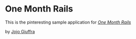 # One Month Rails

This is the pinteresting sample application for
[*One Month Rails*](http://onemonthrails.com)

by [Jojo Giuffra](http://mindfunnels.com)
